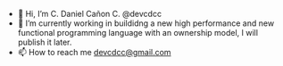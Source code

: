 - 👋 Hi, I’m C. Daniel Cañon C. @devcdcc
- 🌱 I’m currently working in buildidng a new high performance and new functional programming language with an ownership model, I will publish it later.
- 📫 How to reach me devcdcc@gmail.com

<!---
devcdcc/devcdcc is a ✨ special ✨ repository because its `README.md` (this file) appears on your GitHub profile.
You can click the Preview link to take a look at your changes.
--->
